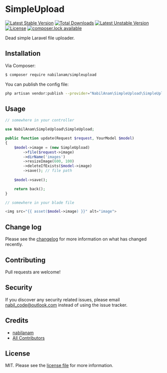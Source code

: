 # SimpleUpload

[![Latest Stable Version](https://poser.pugx.org/nabilanam/simpleupload/version)](https://packagist.org/packages/nabilanam/simpleupload)
[![Total Downloads](https://poser.pugx.org/nabilanam/simpleupload/downloads)](https://packagist.org/packages/nabilanam/simpleupload)
[![Latest Unstable Version](https://poser.pugx.org/nabilanam/simpleupload/v/unstable)](//packagist.org/packages/nabilanam/simpleupload)
[![License](https://poser.pugx.org/nabilanam/simpleupload/license)](https://packagist.org/packages/nabilanam/simpleupload)
[![composer.lock available](https://poser.pugx.org/nabilanam/simpleupload/composerlock)](https://packagist.org/packages/nabilanam/simpleupload)

Dead simple Laravel file uploader.

## Installation

Via Composer:
``` bash
$ composer require nabilanam/simpleupload
```
You can publish the config file:
``` bash
php artisan vendor:publish --provider="NabilAnam\SimpleUpload\SimpleUploadServiceProvider"
```
## Usage

``` php
// somewhere in your controller

use NabilAnam\SimpleUpload\SimpleUpload;

public function update(Request $request, YourModel $model)
{
    $model->image = (new SimpleUpload)
        ->file($request->image)
        ->dirName('images')
        ->resizeImage(600, 100)
        ->deleteIfExists($model->image)
        ->save(); // file path
        
    $model->save();

    return back();
}

// somewhere in your blade file

<img src="{{ asset($model->image) }}" alt="image">
```

## Change log

Please see the [changelog](changelog.md) for more information on what has changed recently.

## Contributing

Pull requests are welcome!

## Security

If you discover any security related issues, please email nabil_code@outlook.com instead of using the issue tracker.

## Credits

- [nabilanam][link-author]
- [All Contributors][link-contributors]

## License

MIT. Please see the [license file](license.md) for more information.

[ico-version]: https://img.shields.io/packagist/v/nabilanam/simpleupload.svg?style=flat-square
[ico-downloads]: https://img.shields.io/packagist/dt/nabilanam/simpleupload.svg?style=flat-square
[ico-travis]: https://img.shields.io/travis/nabilanam/simpleupload/master.svg?style=flat-square
[ico-styleci]: https://styleci.io/repos/12345678/shield

[link-packagist]: https://packagist.org/packages/nabilanam/simpleupload
[link-downloads]: https://packagist.org/packages/nabilanam/simpleupload
[link-travis]: https://travis-ci.org/nabilanam/simpleupload
[link-styleci]: https://styleci.io/repos/12345678
[link-author]: https://github.com/nabilanam
[link-contributors]: ../../contributors
